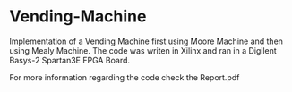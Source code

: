 ﻿# Vending-Machine

Implementation of a Vending Machine first using Moore Machine and then using Mealy Machine. The code was writen in Xilinx and ran in a Digilent Basys-2 Spartan3E FPGA Board.

For more information regarding the code check the Report.pdf
